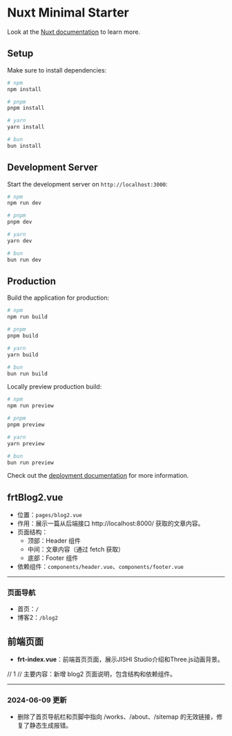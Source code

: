 # Nuxt Minimal Starter

Look at the [Nuxt documentation](https://nuxt.com/docs/getting-started/introduction) to learn more.

## Setup

Make sure to install dependencies:

```bash
# npm
npm install

# pnpm
pnpm install

# yarn
yarn install

# bun
bun install
```

## Development Server

Start the development server on `http://localhost:3000`:

```bash
# npm
npm run dev

# pnpm
pnpm dev

# yarn
yarn dev

# bun
bun run dev
```

## Production

Build the application for production:

```bash
# npm
npm run build

# pnpm
pnpm build

# yarn
yarn build

# bun
bun run build
```

Locally preview production build:

```bash
# npm
npm run preview

# pnpm
pnpm preview

# yarn
yarn preview

# bun
bun run preview
```

Check out the [deployment documentation](https://nuxt.com/docs/getting-started/deployment) for more information.

## frtBlog2.vue

- 位置：`pages/blog2.vue`
- 作用：展示一篇从后端接口 http://localhost:8000/ 获取的文章内容。
- 页面结构：
  - 顶部：Header 组件
  - 中间：文章内容（通过 fetch 获取）
  - 底部：Footer 组件
- 依赖组件：`components/header.vue`、`components/footer.vue`

---

### 页面导航
- 首页：`/`
- 博客2：`/blog2`

## 前端页面

- **frt-index.vue**：前端首页页面，展示JISHI Studio介绍和Three.js动画背景。

// 1
// 主要内容：新增 blog2 页面说明，包含结构和依赖组件。

---

### 2024-06-09 更新
- 删除了首页导航栏和页脚中指向 /works、/about、/sitemap 的无效链接，修复了静态生成报错。
